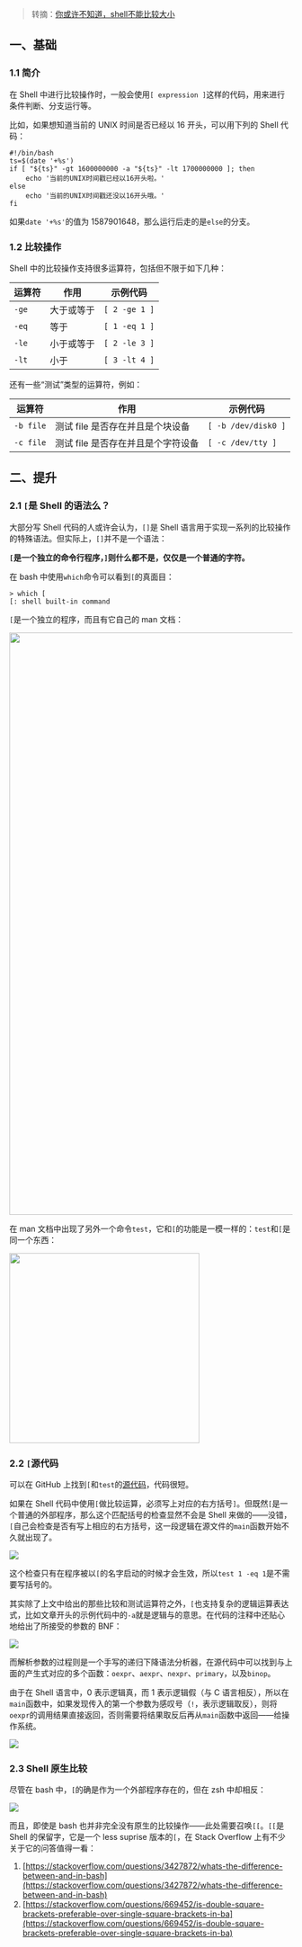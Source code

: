 > 转摘：[你或许不知道，shell不能比较大小](https://liutos.github.io/2020/04/26/%E4%BD%A0%E6%88%96%E8%AE%B8%E4%B8%8D%E7%9F%A5%E9%81%93%EF%BC%8Cshell%E4%B8%8D%E8%83%BD%E6%AF%94%E8%BE%83%E5%A4%A7%E5%B0%8F/)

## 一、基础

### 1.1 简介

在 Shell 中进行比较操作时，一般会使用`[ expression ]`这样的代码，用来进行条件判断、分支运行等。

比如，如果想知道当前的 UNIX 时间是否已经以 16 开头，可以用下列的 Shell 代码：

```shell
#!/bin/bash
ts=$(date '+%s')
if [ "${ts}" -gt 1600000000 -a "${ts}" -lt 1700000000 ]; then
    echo '当前的UNIX时间戳已经以16开头啦。'
else
    echo '当前的UNIX时间戳还没以16开头哦。'
fi
```

如果`date '+%s'`的值为 1587901648，那么运行后走的是`else`的分支。

### 1.2 比较操作

Shell 中的比较操作支持很多运算符，包括但不限于如下几种：

  运算符    |  作用     |  示例代码
-----------|----------|----------------
`-ge`      | 大于或等于 | `[ 2 -ge 1 ]`
`-eq`      | 等于      | `[ 1 -eq 1 ]`
`-le`      | 小于或等于 | `[ 2 -le 3 ]`
`-lt`      | 小于      | `[ 3 -lt 4 ]`

还有一些“测试”类型的运算符，例如：

  运算符   |  作用                          |  示例代码
----------|-------------------------------|---------------------
`-b file` | 测试 file 是否存在并且是个块设备   | `[ -b /dev/disk0 ]`
`-c file` | 测试 file 是否存在并且是个字符设备 | `[ -c /dev/tty ]`

## 二、提升

### 2.1 `[`是 Shell 的语法么？

大部分写 Shell 代码的人或许会认为，`[]`是 Shell 语言用于实现一系列的比较操作的特殊语法。但实际上，`[]`并不是一个语法：

**`[`是一个独立的命令行程序，`]`则什么都不是，仅仅是一个普通的字符。**

在 bash 中使用`which`命令可以看到`[`的真面目：

```shell
> which [
[: shell built-in command
```

`[`是一个独立的程序，而且有它自己的 man 文档：

<img src="http://cnd.qiniu.lin07ux.cn/markdown/1589696521042.png" width="1036"/>

在 man 文档中出现了另外一个命令`test`，它和`[`的功能是一模一样的：`test`和`[`是同一个东西：

<img src="http://cnd.qiniu.lin07ux.cn/markdown/1589696630728.png" width="338"/>

### 2.2 `[`源代码

可以在 GitHub 上找到`[`和`test`的[源代码](https://github.com/freebsd/freebsd/blob/master/bin/test/test.c)，代码很短。

如果在 Shell 代码中使用`[`做比较运算，必须写上对应的右方括号`]`。但既然`[`是一个普通的外部程序，那么这个匹配括号的检查显然不会是 Shell 来做的——没错，`[`自己会检查是否有写上相应的右方括号，这一段逻辑在源文件的`main`函数开始不久就出现了。

![](http://cnd.qiniu.lin07ux.cn/markdown/1589702583396.png)

这个检查只有在程序被以`[`的名字启动的时候才会生效，所以`test 1 -eq 1`是不需要写括号的。

其实除了上文中给出的那些比较和测试运算符之外，`[`也支持复杂的逻辑运算表达式，比如文章开头的示例代码中的`-a`就是逻辑与的意思。在代码的注释中还贴心地给出了所接受的参数的 BNF：

![](http://cnd.qiniu.lin07ux.cn/markdown/1589703469516.png)

而解析参数的过程则是一个手写的递归下降语法分析器，在源代码中可以找到与上面的产生式对应的多个函数：`oexpr`、`aexpr`、`nexpr`、`primary`，以及`binop`。

由于在 Shell 语言中，0 表示逻辑真，而 1 表示逻辑假（与 C 语言相反），所以在`main`函数中，如果发现传入的第一个参数为感叹号（`!`，表示逻辑取反），则将`oexpr`的调用结果直接返回，否则需要将结果取反后再从`main`函数中返回——给操作系统。

![](http://cnd.qiniu.lin07ux.cn/markdown/1589703578376.png)

### 2.3 Shell 原生比较

尽管在 bash 中，`[`的确是作为一个外部程序存在的，但在 zsh 中却相反：

![](http://cnd.qiniu.lin07ux.cn/markdown/1589704480228.png)

而且，即使是 bash 也并非完全没有原生的比较操作——此处需要召唤`[[`。`[[`是 Shell 的保留字，它是一个 less suprise 版本的`[`，在 Stack Overflow 上有不少关于它的问答值得一看：

1. [https://stackoverflow.com/questions/3427872/whats-the-difference-between-and-in-bash](https://stackoverflow.com/questions/3427872/whats-the-difference-between-and-in-bash)
2. [https://stackoverflow.com/questions/669452/is-double-square-brackets-preferable-over-single-square-brackets-in-ba](https://stackoverflow.com/questions/669452/is-double-square-brackets-preferable-over-single-square-brackets-in-ba)

